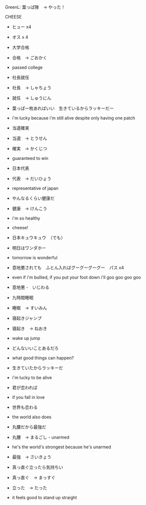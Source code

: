 GreenL: 葉っぱ隊　-> やった！

CHEESE

- ヒュー x4
- オス x 4

- 大学合格
- 合格　→ ごおかく
- passed college

- 社長就任
- 社長　→ しゃちょう
- 就任　→ しゅうにん

- 葉っぱ一枚あればいい　生きているからラッキーだー
- i'm lucky because i'm still alive despite only having one patch

- 当選確実
- 当選　→ とうせん
- 確実　→ かくじつ
- guaranteed to win

- 日本代表
- 代表　→ だいひょう
- representative of japan

- やんなるくらい健康だ
- 健康　→ けんこう
- i'm so healthy
- cheese!

- 日本キュウキュウ　（でも）

- 明日はワンダホー
- tomorrow is wonderful

- 意地悪されても　ふとん入ればグーグーグーグー　パス x4
- even if i'm bullied, if you put your foot down  i'll goo goo goo goo
- 意地悪 -　いじわる

- 九時間睡眠
- 睡眠　→ すいみん

- 寝起きジャンプ
- 寝起き　→ ねおき
- wake up jump

- どんないいことあるだろ
- what good things can happen?

- 生きていたからラッキーだ
- i'm lucky to be alive

- 君が恋われば
- if you fall in love

- 世界も恋わる
- the world also does

- 丸腰だから最強だ
- 丸腰　→ まるごし - unarmed
- he's the world's strongest because he's unarmed
- 最強　→ さいきょう

- 真っ直ぐ立ったら気持ちい
- 真っ直ぐ　→ まっすぐ
- 立った　→ たった
- it feels good to stand up straight